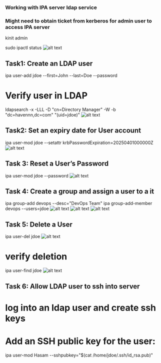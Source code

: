 ### Working with IPA server ldap service 
### Might need to obtain ticket from kerberos  for admin user to access IPA server
kinit admin

sudo ipactl status 
![alt text](<Screenshot 2025-03-09 at 9.59.05 PM.png>)

## Task1: Create an LDAP user
ipa user-add jdoe --first=John --last=Doe --password

# Verify user in LDAP
ldapsearch -x -LLL -D "cn=Directory Manager" -W -b "dc=havennn,dc=com" "(uid=jdoe)"
![alt text](<Screenshot 2025-03-09 at 10.12.05 PM.png>)

## Task2: Set an expiry date for User account 
ipa user-mod jdoe --setattr krbPasswordExpiration=20250401000000Z
![alt text](<Screenshot 2025-03-09 at 10.21.59 PM.png>)

## Task 3: Reset a User’s Password
ipa user-mod jdoe --password
![alt text](<Screenshot 2025-03-09 at 10.24.54 PM.png>)

## Task 4: Create a group and assign a user to a it
ipa group-add devops --desc="DevOps Team"
ipa group-add-member devops --users=jdoe
![alt text](<Screenshot 2025-03-09 at 10.31.57 PM.png>)
![alt text](<Screenshot 2025-03-09 at 10.31.26 PM.png>)
![alt text](<Screenshot 2025-03-09 at 10.34.21 PM.png>)

## Task 5: Delete a User
ipa user-del jdoe
![alt text](<Screenshot 2025-03-09 at 10.38.26 PM.png>)
# verify deletion 
ipa user-find jdoe
![alt text](<Screenshot 2025-03-09 at 10.41.00 PM.png>)


## Task 6: Allow LDAP user to ssh into server 
# log into an ldap user and create ssh keys
# Add an SSH public key for the user:
ipa user-mod Hasam --sshpubkey="$(cat /home/jdoe/.ssh/id_rsa.pub)"